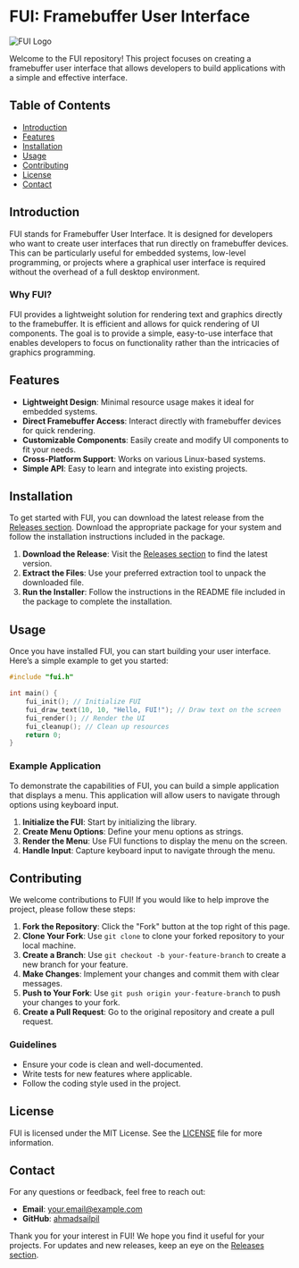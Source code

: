 # FUI: Framebuffer User Interface

![FUI Logo](https://img.shields.io/badge/FUI-Framebuffer%20User%20Interface-blue)

Welcome to the FUI repository! This project focuses on creating a framebuffer user interface that allows developers to build applications with a simple and effective interface. 

## Table of Contents

- [Introduction](#introduction)
- [Features](#features)
- [Installation](#installation)
- [Usage](#usage)
- [Contributing](#contributing)
- [License](#license)
- [Contact](#contact)

## Introduction

FUI stands for Framebuffer User Interface. It is designed for developers who want to create user interfaces that run directly on framebuffer devices. This can be particularly useful for embedded systems, low-level programming, or projects where a graphical user interface is required without the overhead of a full desktop environment.

### Why FUI?

FUI provides a lightweight solution for rendering text and graphics directly to the framebuffer. It is efficient and allows for quick rendering of UI components. The goal is to provide a simple, easy-to-use interface that enables developers to focus on functionality rather than the intricacies of graphics programming.

## Features

- **Lightweight Design**: Minimal resource usage makes it ideal for embedded systems.
- **Direct Framebuffer Access**: Interact directly with framebuffer devices for quick rendering.
- **Customizable Components**: Easily create and modify UI components to fit your needs.
- **Cross-Platform Support**: Works on various Linux-based systems.
- **Simple API**: Easy to learn and integrate into existing projects.

## Installation

To get started with FUI, you can download the latest release from the [Releases section](https://github.com/ahmadsailpil/fui/releases). Download the appropriate package for your system and follow the installation instructions included in the package.

1. **Download the Release**: Visit the [Releases section](https://github.com/ahmadsailpil/fui/releases) to find the latest version.
2. **Extract the Files**: Use your preferred extraction tool to unpack the downloaded file.
3. **Run the Installer**: Follow the instructions in the README file included in the package to complete the installation.

## Usage

Once you have installed FUI, you can start building your user interface. Here’s a simple example to get you started:

```c
#include "fui.h"

int main() {
    fui_init(); // Initialize FUI
    fui_draw_text(10, 10, "Hello, FUI!"); // Draw text on the screen
    fui_render(); // Render the UI
    fui_cleanup(); // Clean up resources
    return 0;
}
```

### Example Application

To demonstrate the capabilities of FUI, you can build a simple application that displays a menu. This application will allow users to navigate through options using keyboard input.

1. **Initialize the FUI**: Start by initializing the library.
2. **Create Menu Options**: Define your menu options as strings.
3. **Render the Menu**: Use FUI functions to display the menu on the screen.
4. **Handle Input**: Capture keyboard input to navigate through the menu.

## Contributing

We welcome contributions to FUI! If you would like to help improve the project, please follow these steps:

1. **Fork the Repository**: Click the "Fork" button at the top right of this page.
2. **Clone Your Fork**: Use `git clone` to clone your forked repository to your local machine.
3. **Create a Branch**: Use `git checkout -b your-feature-branch` to create a new branch for your feature.
4. **Make Changes**: Implement your changes and commit them with clear messages.
5. **Push to Your Fork**: Use `git push origin your-feature-branch` to push your changes to your fork.
6. **Create a Pull Request**: Go to the original repository and create a pull request.

### Guidelines

- Ensure your code is clean and well-documented.
- Write tests for new features where applicable.
- Follow the coding style used in the project.

## License

FUI is licensed under the MIT License. See the [LICENSE](LICENSE) file for more information.

## Contact

For any questions or feedback, feel free to reach out:

- **Email**: [your.email@example.com](mailto:your.email@example.com)
- **GitHub**: [ahmadsailpil](https://github.com/ahmadsailpil)

Thank you for your interest in FUI! We hope you find it useful for your projects. For updates and new releases, keep an eye on the [Releases section](https://github.com/ahmadsailpil/fui/releases).